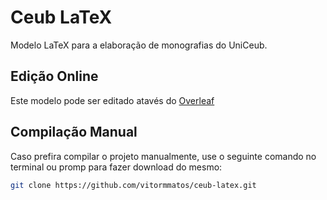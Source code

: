 # Ceub LaTeX

Modelo LaTeX para a elaboração de monografias do UniCeub.

## Edição Online
Este modelo pode ser editado atavés do [Overleaf](https://www.overleaf.com/latex/templates/tcc-uniceub-de-brasilia/cmfqnvszmfjs)

## Compilação Manual

Caso prefira compilar o projeto manualmente, use o seguinte comando no terminal ou promp para fazer download do mesmo:
```bash
git clone https://github.com/vitormmatos/ceub-latex.git
```
